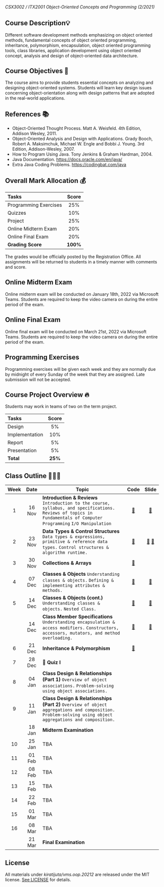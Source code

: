 ###### CSX3002 / ITX2001 Object-Oriented Concepts and Programming (2/2021)

## Course Description💡
Different software development methods emphasizing on object oriented methods, fundamental concepts of object oriented programming, inheritance, polymorphism, encapsulation, object oriented programming tools, class libraries, application development using object oriented concept, analysis and design of object-oriented data architecture.

## Course Objectives 🚩
The course aims to provide students essential concepts on analyzing and designing object-oriented systems. Students will learn key design issues concerning object-orientation along with design patterns that are adopted in the real-world applications.

## References 📚
- Object-Oriented Thought Process. Matt A. Weisfeld. 4th Edition, Addison Wesley, 2011.
- Object-Oriented Analysis and Design with Applications. Grady Booch, Robert A. Maksimchuk, Michael W. Engle and Bobbi J. Young. 3rd Edition, Addison-Wesley, 2007.
- How to Program Using Java. Tony Jenkins & Graham Hardman, 2004.
- Java Documentation. https://docs.oracle.com/en/java/
- Extra Java Coding Problems. https://codingbat.com/java

## Overall Mark Allocation 💰

| Tasks | Score |
| :--- | :---: | 
| Programming Exercises  | 25% | 
| Quizzes | 10% |
| Project | 25% |
| Online Midterm Exam | 20% |
| Online Final Exam | 20% |
| **Grading Score** | **100%** |

The grades would be officially posted by the Registration Office. All assignments will be returned to students in a timely manner with comments and score.

## Online Midterm Exam
Online midterm exam will be conducted on January 18th, 2022 via Microsoft Teams. Students are required to keep the video camera on during the entire period of the exam.

## Online Final Exam
Online final exam will be conducted on March 21st, 2022 via Microsoft Teams. Students are required to keep the video camera on during the entire period of the exam.

## Programming Exercises
Programming exercises will be given each week and they are normally due by midnight of every Sunday of the week that they are assigned. Late submission will not be accepted.

## Course Project Overview 🔥
Students may work in teams of two on the term project.

| Tasks | Score |
| :--- | :---: | 
| Design | 5% |
| Implementation | 10% | 
| Report | 5% |
| Presentation | 5% |
| **Total** | **25%** |

## Class Outline 🧑🏻‍🏫

| Week | Date | Topic | Code | Slide |
| :---: | :-----: | --- | :---: | :---: | 
| 1 | 16 Nov | **Introduction & Reviews** `Introduction to the course, syllabus, and specifications.` `Reviews of topics in Fundamentals of Computer Programming` `I/O Manipulation` | [📂](https://github.com/Kiratijuta/vms.oop.20212/tree/main/src/class1) | [📑](https://github.com/Kiratijuta/vms.oop.20212/blob/main/slides/01a-Java-Basics.pdf) |
| 2 | 23 Nov | **Data Types & Control Structures** `Data types & expressions, primitive & reference data types.` `Control structures & algorithm runtime.` | [📂](https://github.com/Kiratijuta/vms.oop.20212/tree/main/src/class2) | [📑](https://github.com/Kiratijuta/vms.oop.20212/blob/main/slides/02a-Character-and-String-Processing.pdf) [📑](https://github.com/Kiratijuta/vms.oop.20212/blob/main/slides/02b-Modular-Programming.pdf) |
| 3 | 30 Nov | **Collections & Arrays** | [📂](https://github.com/Kiratijuta/vms.oop.20212/tree/main/src/class3) |
| 4 | 07 Dec | **Classes & Objects** `Understanding classes & objects.` `Defining & implementing attributes & methods.` | [📂](https://github.com/Kiratijuta/vms.oop.20212/tree/main/src/class4) | [📑](https://github.com/Kiratijuta/vms.oop.20212/blob/main/slides/04-OO-Fundamentals.pdf) |
| 5 | 14 Dec | **Classes & Objects (cont.)** `Understanding classes & objects.` `Nested Class.` | [📂](https://github.com/Kiratijuta/vms.oop.20212/tree/main/src/class5) | [📑](https://github.com/Kiratijuta/vms.oop.20212/blob/main/slides/04-OO-Fundamentals.pdf) |
|   | 14 Dec | **Class Member Specifications** `Understanding encapsulation & access modifiers.` `Constructors, accessors, mutators, and method overloading.` | [📂](https://github.com/Kiratijuta/vms.oop.20212/tree/main/src/class5) | [📑](https://github.com/Kiratijuta/vms.oop.20212/blob/main/slides/04-OO-Fundamentals.pdf) |
| 6 | 21 Dec | **Inheritance & Polymorphism** | [📂](https://github.com/Kiratijuta/vms.oop.20212/tree/main/src/class6) | |
| 7 | 28 Dec | **🚨 Quiz I** |
| 8 | 04 Jan | **Class Design & Relationships (Part 1)** `Overview of object associations.` `Problem-solving using object associations.` |
| 9 | 11 Jan | **Class Design & Relationships (Part 2)** `Overview of object aggregations and composition.` `Problem-solving using object aggregations and composition.` |
|   | 18 Jan | **Midterm Examination** |
| 10 | 25 Jan | TBA |
| 11 | 01 Feb | TBA |
| 12 | 08 Feb | TBA |
| 13 | 15 Feb | TBA |
| 14 | 22 Feb | TBA |
| 15 | 01 Mar | TBA |
| 16 | 08 Mar | TBA |
|    | 21 Mar | **Final Examination** |


## License

All materials under *kiratijuta/vms.oop.20212* are released under the MIT license. [See LICENSE](https://github.com/Kiratijuta/vms.oop.20212/blob/main/LICENSE) for details.
